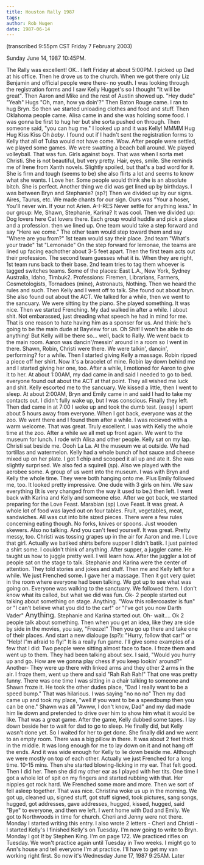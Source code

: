 ```yaml
---
title: Houston Rally 1987
tags: 
author: Rob Nugen
date: 1987-06-14
---
```


<p class=note>(transcribed 9:55pm CST Friday 7 February 2003)</p>

<p class=date>Sunday June 14, 1987 10:45PM.</p>

<p>The Rally was excellent!  OK..  I left Friday at about 5:00PM.  I
picked up Dad at his office.  Then he drove us to the church.  When we
got there only Liz Benjamin and official people were there- no youth.
I was looking through the registration forms and I saw Kelly Hugget's
so I thought "It will be great".  Then Aaron and Mike and the rest of
Austin showed up.  "Hey dude" "Yeah" Hugs "Oh, man, how ya doin'?"
Then Baton Rouge came.  I ran to hug Bryn.  So then we started
unloading clothes and food and stuff.  Then Oklahoma people came.
Alisa came in and she was holding some food.  I was gonna be first to
hug her but she sorta pushed on through.  Then someone said, "you can
hug me."  I looked up and it was Kelly!  MMMM Hug Hug Kiss Kiss Oh
<em>baby</em>.  I found out if I hadn't sent the registration forms to
Kelly that all of Tulsa would not have come.  Wow.  After people were
settled, we played some games.  We were swatting a beach ball around.
We played volleyball.  That was fun.  Girls against boys.  That was
when I sorta met Christi.  She is not beautiful, but very pretty.
Hair, eyes, smile.  She reminds me of Irene from Xanth novels.
Slightly spoiled, but that's a bad word for it.  She is firm and
tough (seems to be) she also flirts a lot and seems to know what she
wants.  I Love her.  Some people would think she is an absolute bitch.
She is perfect.  Another thing we did was get lined up by
birthdays. I was between Bryn and Stephanie? (sp?)  Then we divided up
by our signs.  Aires, Taurus, etc.  We made chants for our sign.  Ours
was "Your a hoser, You'll never win.  If your not Arien.  A-I-RES
Never settle for anything less."  In our group:  Me, Shawn, Stephanie,
Karina?  It was cool.  Then we divided up:  Dog lovers here Cat lovers
there.  Each group would huddle and pick a place and a profession.
then we lined up.  One team would take a step forward and say "Here we
come."  The other team would step toward them and say "Where are you
from?"  1st team would say their place.  2nd team "What's your trade"
1st "Lemonade" On the step forward for lemonae, the teams are lined up
facing eachother about 3-5 feet apart.  Then the first team acts out
their profession.  The second team guesses what it is.  When they are
right, 1st team runs back to their base.  2nd team tries to tag them
whoever is tagged switches teams.  Some of the places: East L.A., New
York, Sydney Australia, Idaho, Timbuk2.  Professions:  Firemen,
Librarians, Farmers, Cosmetologists, Tornadoes (mine), Astronauts,
Nothing.  Then we heard the rules and such.  Then Kelly and I went off
to talk.  She found out about bryn.  She also found out about the
ACT.  We talked for a while, then we went to the sancuary.  We were
sitting by the piano.  She played something.  It was nice.  Then we
started Frenching.  My dad walked in after a while.  I about shit.
Not embarassed, just dreading what speech he had in mind for me.  That
is one reason to hate having him as a sponser for us.  And think:
he's going to be the main dude at Bayview for us.  Oh Shit!  I won't
be able to do anything!  But Kelly will be there so... well, back to
Rally.  We went back to the main room. Aaron was dancin'/messin'
around in a room so I went in there.  Shawn, Robin, Christi were
there.  We were talkin', dancin', performing? for a while.  Then I
started giving Kelly a massage.  Robin ripped a piece off her shirt.
Now it's a bracelet of mine.  Robin lay down behind me and I started
giving her one, too.  After a while, I motioned for Aaron to give it
to her.  At about 1:00AM, my dad came in and said I needed to go to
bed.  everyone found out about the ACT at that point.  They all wished
me luck and shit.  Kelly escorted me to the sancuary.  We kissed a
little, then I went to sleep. At about 2:00AM, Bryn and Emily came in
and said I had to take my contacts out.  I didn't fully wake up, but
I was conscious.  Finally they left.  Then dad came in at 7:00 I woke
up and took the dumb test. (easy) I spent about 5 hours away from
everyone.  When I got back, everyone was at the zoo.  We went there
and I found them after a while.  I was recieved with a warm welcome.
That was great.  Truly excellent.  I was with Kelly the whole time at
the zoo.  After a while we all met up front again.  We went to the
museum for lunch.  I rode with Alisa and other people.  Kelly sat on
my lap.  Christi sat beside me.  Oooh La La.  At the museum we at
outside.  We had tortillas and watermelon.  Kelly had a whole bunch
of hot sauce and cheese mixed up on her plate.  I got 1 chip and
scooped it all up and ate it.  She was slightly surprised.  We also
fed a squirell (sp).  Also we played with the aerobee some.  A group
of us went into the museum.  I was with Bryn and Kelly the whole
time.  They were both hanging onto me.  Plus Emily followed me, too.
It looked pretty impressive.  One dude with 3 girls on him.   We saw
everything (It is very changed from the way it used to be.) then
left.  I went back with Karina and Kelly and someone else.  After we
got back, we started preparing for the Love Feast.  Marabian (sp) Love
Feast.  It was great.  A whole lot of food was layed out on four
tables.  Fruit, vegetables, meat, sandwiches.  All was cut into bite
sized pieces.  There were a few rules concerning eating though.  No
forks, knives or spoons.  Just wooden skewers.  Also no talking.  And
you can't feed yourself.  It was great.  Pretty messy, too.  Christi
was tossing grapes up in the air for Aaron and me.  I Love that girl.
Actually we batiked shirts before supper I didn't batik. I just
painted a shirt some.  I couldn't think of anything.  After supper, a
juggler came.  He taught us how to juggle pretty well.  I will learn
how.  After the juggler a lot of people sat on the stage to talk.
Stephanie and Karina were the center of attention.  They told stories
and jokes and stuff.  Then me and Kelly left for a while.  We just
Frenched some.  I gave her a massage.  Then it got very quiet in the
room where everyone had been talking.  We got up to see what was going
on.  Everyone was walking to the sanctuary.  We followed them.  I
don't know what its called, but what we did was fun.  Ok- 2 people
started out talking about something on stage.  Anything.  "Wow this
rollercoaster is fun" or "I can't believe what you did to the car!" or
"I've got you now Darth Vader" <font size="+1">Anything.</font>
Stephanie and Karina started out.  Oh- wait.... Ok 2 people talk about
something.  Then when you get an idea, like they are side by side in
the movies, you say, "Freeze!" Then you go up there and take one of
their places.  And start a new dialouge (sp?): "Hurry, follow that
car!" or "Help! I"m afraid to fly!"  It is a really fun game.  I'll
give some examples of a few that I did:  Two people were sitting
almost face to face. I froze them and went up to them.  They had been
talking about sex.  I said, "Would you hurry up and go.  How are we
gonna play chess if you keep lookin' around?"  Another- They were up
there with linked arms and they other 2 arms in the air.  I froze
them, went up there and said "Rah Rah Rah!"  That one was pretty
funny.  There was one time I was sitting in a chair talking to someone
and Shawn froze it.  He took the other dudes place, "Dad I really want
to be a speed bump." That was hilarious.  I was saying "no no no" Then
my dad came up and took my place, "well if you want to be a speedbump
then you can be one."  Shawn was all "Awww, I don't know, Dad" and my
dad made him lie down and pretended to drive over him to show him what
it would be like.  That was a great game.  After the game, Kelly
dubbed some tapes.  I lay down beside her to wait for dad to go to
sleep.  He finally did, but Kelly wasn't done yet.  So I waited for
her to get done.  She finally did and we went to an empty room.  There
was a big pillow in there.  It was about 2 feet thick in the middle.
It was long enough for me to lay down on it and not hang off the
ends.  And it was wide enough for Kelly to lie down beside
me. Although we were mostly on top of each other.  Actually we just
Frenched for a long time.  10-15 mins.  Then she started
blowing-licking in my ear.  That felt good.  Then I did her.  Then she
did my other ear as I played with her tits.  One time I got a whole
lot of spit on my fingers and started rubbing with that.  Her nipples
got rock hard.  We Frenched some more and more.  Then we sort of fell
asleep together.  That was nice.  Christina woke us up in the
morning.  We got up, cleaned up, signed stuff, got stuff signed, took
pictures, sang songs, hugged, got addresses, gave addresses, hugged,
kissed, hugged, said "Bye" to everyone, and then we left.  I went home
with Dad and Emily.  We got to Northwoods in time for church.  Cheri
and Jenny were not there.  Monday I started writing this entry.  I
also wrote 2 letters - Cheri and Christi - I started Kelly's I
finished Kelly's on Tuesday.  I'm now going to write to Bryn.  Monday
I got <em>It</em> by Stephen King.  I'm on page 172.  We practiced
rifles on Tuesday.  We won't practice again until Tuesday in Two
weeks.  I might go to Ann's house and tell everyone I'm at practice.
I'll have to get my van working right first.  So now it's Wednesday
June 17, 1987 9:25AM.  Later</p>

